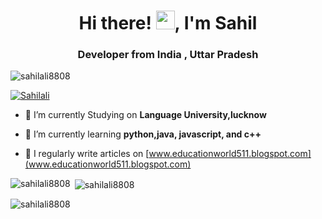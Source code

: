 <h1 align="center">Hi there! <img width="30" src="https://github.com/TheDudeThatCode/TheDudeThatCode/blob/master/Assets/Hi.gif">, I'm Sahil</h1>
<h3 align="center"> Developer from India , Uttar Pradesh</h3>

<p align="left"> <img src="https://komarev.com/ghpvc/?username=sahilali8808&label=Profile%20views&color=0e75b6&style=flat" alt="sahilali8808" /> </p>

<p align="left"> <a href="https://twitter.com/SahilAl14403565" target="blank"><img src="https://img.shields.io/twitter/follow/SahilAl14403565?logo=twitter&style=for-the-badge" alt="Sahilali" /></a> </p>

- 🔭 I’m currently Studying on **Language University,lucknow**

- 🌱 I’m currently learning **python,java, javascript, and c++**

- 📝 I regularly write articles on [www.educationworld511.blogspot.com](www.educationworld511.blogspot.com)
<!--

<h3 align="left">Connect with me:</h3>
<p align="left">
<a href="https://linkedin.com/in/sahil-ali-a86423206" target="blank"><img align="center" src="https://raw.githubusercontent.com/rahuldkjain/github-profile-readme-generator/master/src/images/icons/Social/linked-in-alt.svg" alt="sahil-ali-a86423206" height="30" width="40" /></a>
<a href="https://instagram.com/captain_sahil_" target="blank"><img align="center" src="https://raw.githubusercontent.com/rahuldkjain/github-profile-readme-generator/master/src/images/icons/Social/instagram.svg" alt="captain_sahil_" height="30" width="40" /></a>
<a href="https://www.youtube.com/c/enigma shorts" target="blank"><img align="center" src="https://raw.githubusercontent.com/rahuldkjain/github-profile-readme-generator/master/src/images/icons/Social/youtube.svg" alt="enigma shorts" height="30" width="40" /></a>
</p>

-->

<p><img align="left" src="https://github-readme-stats.vercel.app/api/top-langs?username=sahilali8808&show_icons=true&locale=en&layout=compact" alt="sahilali8808" /></p>

<p>&nbsp;<img align="center" src="https://github-readme-stats.vercel.app/api?username=sahilali8808&show_icons=true&locale=en" alt="sahilali8808" /></p>

<p><img align="center" src="https://github-readme-streak-stats.herokuapp.com/?user=sahilali8808&" alt="sahilali8808" /></p>
